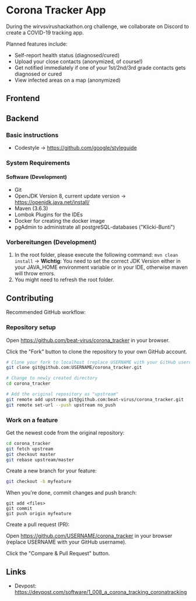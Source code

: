 # Corona Tracker App

During the wirvsvirushackathon.org challenge, we collaborate on Discord to create a COVID-19 tracking app.

Planned features include:

- Self-report health status (diagnosed/cured)
- Upload your close contacts (anonymized, of course!) 
- Get notified immediately if one of your 1st/2nd/3rd grade contacts gets diagnosed or cured
- View infected areas on a map (anonymized)

## Frontend

## Backend
### Basic instructions
- Codestyle -> https://github.com/google/styleguide
### System Requirements
#### Software (Development)
- Git
- OpenJDK Version 8, current update version -> https://openjdk.java.net/install/
- Maven (3.6.3)
- Lombok Plugins for the IDEs
- Docker for creating the docker image
- pgAdmin to administrate all postgreSQL-databases ("Klicki-Bunti")

### Vorbereitungen (Development)
1. In the root folder, please execute the following command: `mvn clean install` -> **Wichtig**: You need to set the correct JDK Version either in your JAVA_HOME environment variable or in your IDE, otherwise maven will throw errors.
2. You might need to refresh the root folder.

## Contributing

Recommended GitHub workflow:

### Repository setup

Open https://github.com/beat-virus/corona_tracker in your browser.

Click the "Fork" button to clone the repository to your own GitHub account.

```bash
# Clone your fork to localhost (replace USERNAME with your GitHub username):
git clone git@github.com:USERNAME/corona_tracker.git

# Change to newly created directory
cd corona_tracker

# Add the original repository as "upstream"
git remote add upstream git@github.com:beat-virus/corona_tracker.git
git remote set-url --push upstream no_push
```

### Work on a feature

Get the newest code from the original repository:

```bash
cd corona_tracker
git fetch upstream
git checkout master
git rebase upstream/master
```

Create a new branch for your feature:

```bash
git checkout -b myfeature
```

When you're done, commit changes and push branch:

```
git add <files>
git commit
git push origin myfeature
```

Create a pull request (PR):

Open https://github.com/USERNAME/corona_tracker in your browser (replace USERNAME with your GitHub username).

Click the "Compare & Pull Request" button.

## Links

- Devpost: https://devpost.com/software/1_008_a_corona_tracking_coronatracking
